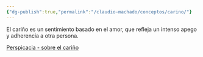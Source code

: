 ```yaml
---
{"dg-publish":true,"permalink":"/claudio-machado/conceptos/carino/"}
---
```


El cariño es un sentimiento basado en el amor, que refleja un intenso apego y adherencia a otra persona.

[Perspicacia - sobre el cariño](https://wol.jw.org/es/wol/d/r4/lp-s/1200000128)

